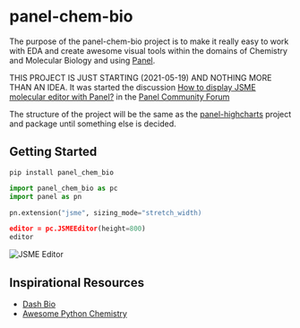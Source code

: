 # panel-chem-bio

The purpose of the panel-chem-bio project is to make it really easy to work with EDA and create awesome visual tools within the domains of Chemistry and Molecular Biology and using [Panel](https://panel.holoviz.org).

THIS PROJECT IS JUST STARTING (2021-05-19) AND NOTHING MORE THAN AN IDEA. It was started the discussion [How to display JSME molecular editor with Panel?](https://discourse.holoviz.org/t/how-to-display-jsme-molecular-editor-with-panel/2306/12) in the [Panel Community Forum](https://discourse.holoviz.org/)

The structure of the project will be the same as the [panel-highcharts](https://github.com/marcskovmadsen/panel-highcharts) project and package until something else is decided.

## Getting Started

`pip install panel_chem_bio`

```python
import panel_chem_bio as pc
import panel as pn

pn.extension("jsme", sizing_mode="stretch_width)

editor = pc.JSMEEditor(height=800)
editor
```

![JSME Editor](https://upload.wikimedia.org/wikipedia/commons/thumb/4/48/JMEEditor2008-2.png/300px-JMEEditor2008-2.png)

## Inspirational Resources

- [Dash Bio](https://dash.plotly.com/dash-bio)
- [Awesome Python Chemistry](https://github.com/lmmentel/awesome-python-chemistry)
